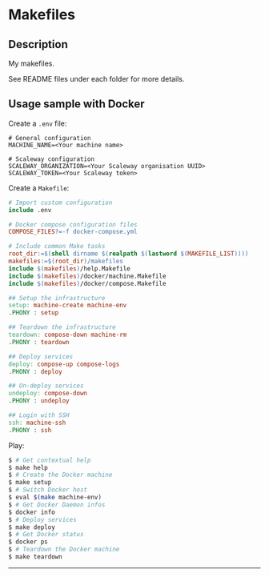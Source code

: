 # Makefiles

## Description

My makefiles.

See README files under each folder for more details.

## Usage sample with Docker

Create a `.env` file:

```env
# General configuration
MACHINE_NAME=<Your machine name>

# Scaleway configuration
SCALEWAY_ORGANIZATION=<Your Scaleway organisation UUID>
SCALEWAY_TOKEN=<Your Scaleway token>
```

Create a `Makefile`:

```makefile
# Import custom configuration
include .env

# Docker compose configuration files
COMPOSE_FILES?=-f docker-compose.yml

# Include common Make tasks
root_dir:=$(shell dirname $(realpath $(lastword $(MAKEFILE_LIST))))
makefiles:=$(root_dir)/makefiles
include $(makefiles)/help.Makefile
include $(makefiles)/docker/machine.Makefile
include $(makefiles)/docker/compose.Makefile

## Setup the infrastructure
setup: machine-create machine-env
.PHONY : setup

## Teardown the infrastructure
teardown: compose-down machine-rm
.PHONY : teardown

## Deploy services
deploy: compose-up compose-logs
.PHONY : deploy

## Un-deploy services
undeploy: compose-down
.PHONY : undeploy

## Login with SSH
ssh: machine-ssh
.PHONY : ssh

```

Play:

```bash
$ # Get contextual help
$ make help
$ # Create the Docker machine
$ make setup
$ # Switch Docker host
$ eval $(make machine-env)
$ # Get Docker Daemon infos
$ docker info
$ # Deploy services
$ make deploy
$ # Get Docker status
$ docker ps
$ # Teardown the Docker machine
$ make teardown
```

---
